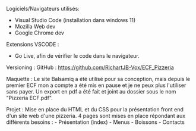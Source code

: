 Logiciels/Navigateurs utilisés:
- Visual Studio Code (installation dans windows 11)
- Mozilla Web dev
- Google Chrome dev

Extensions VSCODE :
- Go Live, afin de vérifier le code dans le navigateur.

Versioning :
GitHub : https://github.com/RichartJB-Vox/ECF_Pizzeria

Maquette : Le site Balsamiq a été utilisé pour sa conception, mais depuis
le premier ECF mon a compte a été mis en pause et je ne peux plus l'utiliser sans payer.
Un export en pdf a été fait et joint au dossier sous le nom "Pizzeria ECF.pdf".

Projet :
Mise en place du HTML et du CSS pour la présentation front end d'un site web d'une pizzeria.
4 pages sont mises en place répondant aux différents besoins :
     - Présentation (index)
     - Menus
     - Boissons
     - Contacts

